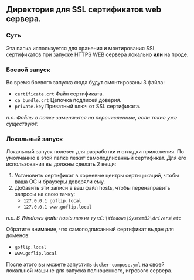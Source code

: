 ## Директория для SSL сертификатов web сервера.
### Суть
Эта папка используется для хранения и монтирования SSL сертификатов при запуске HTTPS WEB сервера локально **или** на проде.

### Боевой запуск
Во время боевого запуска сюда будут смонтированы 3 файла:
- `certificate.crt` Файл сертификата.  
- `ca_bundle.crt` Цепочка подписей доверия.  
- `private.key` Приватный ключ от SSL сертификата.

*п.с. Файлы в папке заменяются на перечисленные, если такие уже существуют.*

### Локальный запуск
Локальный запуск полезен для разработки и отладки приложения. По умолчанию в этой папке лежит самоподписанный сертификат. Для его использования вы должны сделать 2 вещи:
1. Установить сертификат в корневые центры сертицикаций, чтобы ваша ОС и браузеры доверяли ему.
2. Добавить эти записи в ваш файл hosts, чтобы перенаправить запросы на свою тачку:
    - `127.0.0.1 goflip.local`
    - `127.0.0.1 www.goflip.local`

*п.с. В Windows файл hosts лежит тут:`C:\Windows\System32\drivers\etc`*

Обратите внимание, что самоподписанный сертификат выдан для доменов:
- `goflip.local`
- `www.goflip.local`

После этого вы можете запустить `docker-compose.yml` на своей локальной машине для запуска полноценного, игрового сервера.